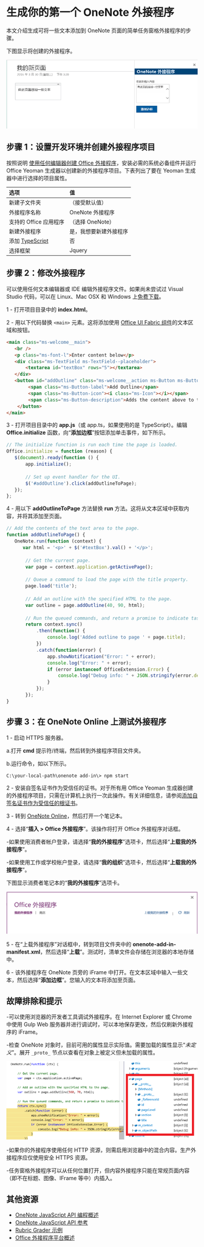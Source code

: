 # <a name="build-your-first-onenote-add-in"></a>生成你的第一个 OneNote 外接程序

本文介绍生成可将一些文本添加到 OneNote 页面的简单任务窗格外接程序的步骤。

下图显示将创建的外接程序。

   ![构建自此演练的 OneNote 外接程序](../images/onenote-first-add-in.png)

<a name="setup"></a>
## <a name="step-1-set-up-your-dev-environment-and-create-an-add-in-project"></a>步骤 1：设置开发环境并创建外接程序项目
按照说明 [使用任何编辑器创建 Office 外接程序](../get-started/create-an-office-add-in-using-any-editor.md)，安装必需的系统必备组件并运行 Office Yeoman 生成器以创建新的外接程序项目。下表列出了要在 Yeoman 生成器中进行选择的项目属性。

| 选项 | 值 |
|:------|:------|
| 新建子文件夹 | （接受默认值） |
| 外接程序名称 | OneNote 外接程序 |
| 支持的 Office 应用程序 | （选择 OneNote） |
| 新建外接程序 | 是，我想要新建外接程序 |
| 添加 [TypeScript](https://www.typescriptlang.org/) | 否 |
| 选择框架 | Jquery |

<a name="develop"></a>
## <a name="step-2-modify-the-add-in"></a>步骤 2：修改外接程序
可以使用任何文本编辑器或 IDE 编辑外接程序文件。如果尚未尝试过 Visual Studio 代码，可以在 Linux、Mac OSX 和 Windows 上[免费下载](https://code.visualstudio.com/)。

1 - 打开项目目录中的 **index.html**。 

2 - 用以下代码替换 `<main>` 元素。这将添加使用 [Office UI Fabric 组件](http://dev.office.com/fabric/components)的文本区域和按钮。

```html
<main class="ms-welcome__main">
   <br />
   <p class="ms-font-l">Enter content below</p>
   <div class="ms-TextField ms-TextField--placeholder">
       <textarea id="textBox" rows="5"></textarea>
   </div>
   <button id="addOutline" class="ms-welcome__action ms-Button ms-Button--hero ms-u-slideUpIn20">
        <span class="ms-Button-label">Add Outline</span>
        <span class="ms-Button-icon"><i class="ms-Icon"></i></span>
        <span class="ms-Button-description">Adds the content above to the current page.</span>
    </button>
</main>
```

3 - 打开项目目录中的 **app.js**（或 app.ts，如果使用的是 TypeScript）。编辑 **Office.initialize** 函数，向“**添加边框**”按钮添加单击事件，如下所示。

```js
// The initialize function is run each time the page is loaded.
Office.initialize = function (reason) {
   $(document).ready(function () {
       app.initialize();
       
       // Set up event handler for the UI.
       $('#addOutline').click(addOutlineToPage);
   });
};
```
 
4 - 用以下 **addOutlineToPage** 方法替换 **run** 方法。这将从文本区域中获取内容，并将其添加至页面。

```js
// Add the contents of the text area to the page.
function addOutlineToPage() {        
   OneNote.run(function (context) {
      var html = '<p>' + $('#textBox').val() + '</p>';
      
       // Get the current page.
       var page = context.application.getActivePage();
       
       // Queue a command to load the page with the title property.             
       page.load('title'); 
       
       // Add an outline with the specified HTML to the page.
       var outline = page.addOutline(40, 90, html);
       
       // Run the queued commands, and return a promise to indicate task completion.
       return context.sync()
           .then(function() {
               console.log('Added outline to page ' + page.title);
           })
           .catch(function(error) {
               app.showNotification("Error: " + error); 
               console.log("Error: " + error); 
               if (error instanceof OfficeExtension.Error) { 
                   console.log("Debug info: " + JSON.stringify(error.debugInfo)); 
               } 
           }); 
       });
}
```

<a name="test"></a>
## <a name="step-3-test-the-add-in-on-onenote-online"></a>步骤 3：在 OneNote Online 上测试外接程序
1 - 启动 HTTPS 服务器。  

  a.打开 **cmd** 提示符/终端，然后转到外接程序项目文件夹。 
  
  b.运行命令，如以下所示。

  ```
  C:\your-local-path\onenote add-in\> npm start
  ```

2 - 安装自签名证书作为受信任的证书。对于所有用 Office Yeoman 生成器创建的外接程序项目，只需在计算机上执行一次此操作。有关详细信息，请参阅[添加自签名证书作为受信任的根证书](https://github.com/OfficeDev/generator-office/blob/master/src/docs/ssl.md)。

3 - 转到 [OneNote Online](https://www.onenote.com/notebooks)，然后打开一个笔记本。

4 - 选择“**插入 > Office 外接程序**”。该操作将打开 Office 外接程序对话框。

  -如果使用消费者帐户登录，请选择“**我的外接程序**”选项卡，然后选择“**上载我的外接程序**”。
  
  -如果使用工作或学校帐户登录，请选择“**我的组织**”选项卡，然后选择“**上载我的外接程序**”。 
  
  下图显示消费者笔记本的“**我的外接程序**”选项卡。

  ![显示“我的外接程序”选项卡的 Office 外接程序对话框](../images/onenote-office-add-ins-dialog.png)

5 - 在“上载外接程序”对话框中，转到项目文件夹中的 **onenote-add-in-manifest.xml**，然后选择“**上载**”。测试时，清单文件会存储在浏览器的本地存储中。

6 - 该外接程序在 OneNote 页旁的 iFrame 中打开。在文本区域中输入一些文本，然后选择“**添加边框**”。您输入的文本将添加至页面。 

## <a name="troubleshooting-and-tips"></a>故障排除和提示
-可以使用浏览器的开发者工具调试外接程序。在 Internet Explorer 或 Chrome 中使用 Gulp Web 服务器并进行调试时，可以本地保存更改，然后仅刷新外接程序的 iFrame。

-检查 OneNote 对象时，目前可用的属性显示实际值。需要加载的属性显示“*未定义*”。展开 `_proto_` 节点以查看在对象上被定义但未加载的属性。

![在调试程序中上载 OneNote 对象](../images/onenote-debug.png)

-如果你的外接程序使用任何 HTTP 资源，则需启用浏览器中的混合内容。生产外接程序应仅使用安全 HTTPS 资源。

-任务窗格外接程序可以从任何位置打开，但内容外接程序只能在常规页面内容（即不在标题、图像、IFrame 等中）内插入。 

## <a name="additional-resources"></a>其他资源

- [OneNote JavaScript API 编程概述](onenote-add-ins-programming-overview.md)
- [OneNote JavaScript API 参考](http://dev.office.com/reference/add-ins/onenote/onenote-add-ins-javascript-reference)
- [Rubric Grader 示例](https://github.com/OfficeDev/OneNote-Add-in-Rubric-Grader)
- [Office 外接程序平台概述](https://dev.office.com/docs/add-ins/overview/office-add-ins)

